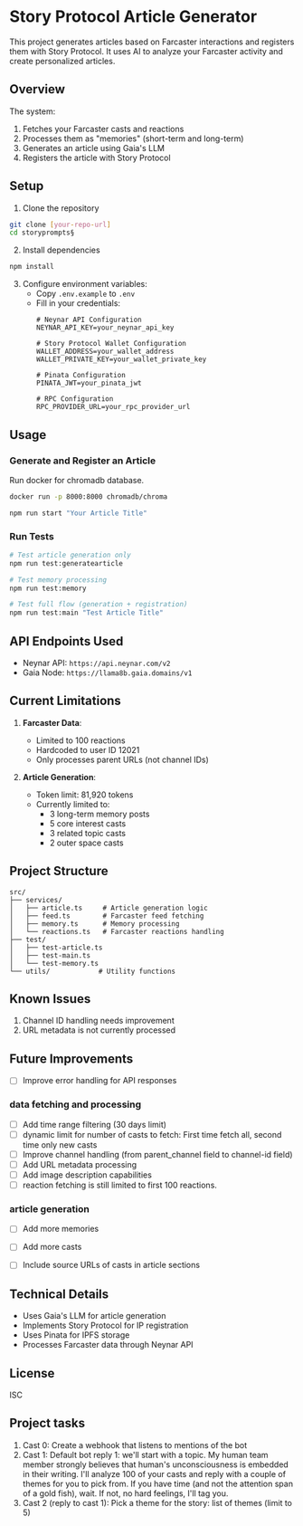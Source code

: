 # Story Protocol Article Generator

This project generates articles based on Farcaster interactions and registers them with Story Protocol. It uses AI to analyze your Farcaster activity and create personalized articles.

## Overview

The system:
1. Fetches your Farcaster casts and reactions
2. Processes them as "memories" (short-term and long-term)
3. Generates an article using Gaia's LLM
4. Registers the article with Story Protocol

## Setup

1. Clone the repository
```bash
git clone [your-repo-url]
cd storyprompts§
```

2. Install dependencies
```bash
npm install
```

3. Configure environment variables:
   - Copy `.env.example` to `.env`
   - Fill in your credentials:
     ```env
     # Neynar API Configuration
     NEYNAR_API_KEY=your_neynar_api_key
     
     # Story Protocol Wallet Configuration
     WALLET_ADDRESS=your_wallet_address
     WALLET_PRIVATE_KEY=your_wallet_private_key
     
     # Pinata Configuration
     PINATA_JWT=your_pinata_jwt
     
     # RPC Configuration
     RPC_PROVIDER_URL=your_rpc_provider_url
     ```

## Usage

### Generate and Register an Article

Run docker for chromadb database. 
```bash
docker run -p 8000:8000 chromadb/chroma 
```


```bash
npm run start "Your Article Title"
```



### Run Tests
```bash
# Test article generation only
npm run test:generatearticle

# Test memory processing
npm run test:memory

# Test full flow (generation + registration)
npm run test:main "Test Article Title"
```

## API Endpoints Used

- Neynar API: `https://api.neynar.com/v2`
- Gaia Node: `https://llama8b.gaia.domains/v1`

## Current Limitations

1. **Farcaster Data**:
   - Limited to 100 reactions
   - Hardcoded to user ID 12021
   - Only processes parent URLs (not channel IDs)

2. **Article Generation**:
   - Token limit: 81,920 tokens
   - Currently limited to:
     - 3 long-term memory posts
     - 5 core interest casts
     - 3 related topic casts
     - 2 outer space casts

## Project Structure

```
src/
├── services/
│   ├── article.ts     # Article generation logic
│   ├── feed.ts        # Farcaster feed fetching
│   ├── memory.ts      # Memory processing
│   └── reactions.ts   # Farcaster reactions handling
├── test/
│   ├── test-article.ts
│   ├── test-main.ts
│   └── test-memory.ts
└── utils/            # Utility functions
```

## Known Issues

1. Channel ID handling needs improvement
2. URL metadata is not currently processed

## Future Improvements

- [ ] Improve error handling for API responses

### data fetching and processing
- [ ] Add time range filtering (30 days limit)
- [ ] dynamic limit for number of casts to fetch: First time fetch all, second time only new casts
- [ ] Improve channel handling (from parent_channel field to channel-id field)
- [ ] Add URL metadata processing
- [ ] Add image description capabilities
- [ ] reaction fetching is still limited to first 100 reactions. 

### article generation
- [ ] Add more memories
- [ ] Add more casts
- [ ] Include source URLs of casts in article sections


## Technical Details

- Uses Gaia's LLM for article generation
- Implements Story Protocol for IP registration
- Uses Pinata for IPFS storage
- Processes Farcaster data through Neynar API

## License

ISC


## Project tasks

1. Cast 0: Create a webhook that listens to mentions of the bot
2. Cast 1: Default bot reply 1: we'll start with a topic. My human team member strongly believes that human's unconsciousness is embedded in their writing. I'll analyze 100 of your casts and reply with a couple of themes for you to pick from. 
      If you have time (and not the attention span of a gold fish), wait. If not, no hard feelings, I'll tag you.
3. Cast 2 (reply to cast 1): Pick a theme for the story: list of themes (limit to 5)
